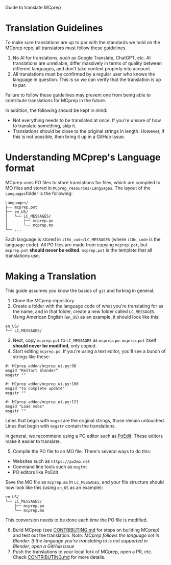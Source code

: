 Guide to translate MCprep

# Translation Guidelines
To make sure translations are up to par with the standards we hold on the MCprep repo, all translators must follow these guidelines.
1. No AI for translations, such as Google Translate, ChatGPT, etc. AI translations are unreliable, differ massively in terms of quality between different languages, and don't take context properly into account. 
2. All translations must be confirmed by a regular user who knows the language in question. This is so we can verify that the translation is up to par.

Failure to follow these guidelines may prevent one from being able to contribute translations for MCprep in the future.

In addition, the following should be kept in mind:
- Not everything needs to be translated at once. If you're unsure of how to translate something, skip it.
- Translations should be close to the original strings in length. However, if this is not possible, then bring it up in a GitHub Issue.

# Understanding MCprep's Language format
MCprep uses PO files to store translations for files, which are compiled to MO files and stored in `MCprep_resources/Languages`. The layout of the `Languages`folder is the following:
```
Languages/
├── mcprep.pot
├── en_US/
│   └── LC_MESSAGES/
│       ├── mcprep.po
│       └── mcprep.mo
└── ...
```

Each language is stored in `i18n_code/LC_MESSAGES` (where `i18n_code` is the language code). All PO files are made from copying `mcprep.pot`, but `mcprep.pot` **should never be edited**. `mcprep.pot` is the template that all translations use.

# Making a Translation
This guide assumes you know the basics of `git` and forking in general.
1. Clone the MCprep repository
2. Create a folder with the language code of what you're translating for as the name, and in that folder, create a new folder called `LC_MESSAGES`. Using American English (`en_US`) as an example, it should look like this:
```
en_US/
└── LC_MESSAGES/
```

3. Next, copy `mcprep.pot` to `LC_MESSAGES` as `mcprep.po`. `mcprep.pot` itself **should never be modified**, only copied.
4. Start editing `mcprep.po`. If you're using a text editor, you'll see a bunch of strings like these:
```po
#: MCprep_addon/mcprep_ui.py:98
msgid "Restart blender"
msgstr ""

#: MCprep_addon/mcprep_ui.py:100
msgid "to complete update"
msgstr ""

#: MCprep_addon/mcprep_ui.py:121
msgid "Load mobs"
msgstr ""
```

Lines that begin with `msgid` are the original strings, those remain untouched. Lines that begin with `msgstr` contain the translations.

In general, we recommend using a PO editor such as [PoEdit](https://poedit.net). These editors make it easier to translate.

5. Compile the PO file to an MO file. There's several ways to do this:
  - Websites such as `https://po2mo.net`
  - Command line tools such as `msgfmt`
  - PO editors like PoEdit

Save the MO file as `mcprep.mo` in `LC_MESSAGES`, and your file structure should now look like this (using `en_US` as an example):
```
en_US/
└── LC_MESSAGES/
    ├── mcprep.po
    └── mcprep.mo
```

This conversion needs to be done each time the PO file is modified.

6. Build MCprep (see [CONTRIBUTING.md](https://github.com/Moo-Ack-Productions/MCprep/blob/dev/CONTRIBUTING.md) for steps on building MCprep) and test out the translation. *Note: MCprep follows the language set in Blender. If the language you're translating to is not supported in Blender, open a GitHub Issue*
7. Push the translations to your local fork of MCprep, open a PR, etc. Check [CONTRIBUTING.md](https://github.com/Moo-Ack-Productions/MCprep/blob/dev/CONTRIBUTING.md) for more details.
